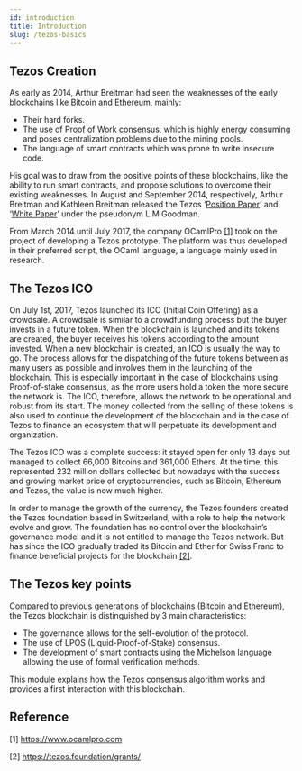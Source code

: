 ```yaml
---
id: introduction
title: Introduction
slug: /tezos-basics
---
```


## Tezos Creation
As early as 2014, Arthur Breitman had seen the weaknesses of the early blockchains like Bitcoin and Ethereum, mainly:
* Their hard forks.
* The use of Proof of Work consensus, which is highly energy consuming and poses centralization problems due to the mining pools.
* The language of smart contracts which was prone to write insecure code.

His goal was to draw from the positive points of these blockchains, like the ability to run smart contracts, and propose solutions to overcome their existing weaknesses.
In August and September 2014, respectively,  Arthur Breitman and  Kathleen Breitman released the Tezos ‘[Position Paper](https://tezos.com/static/position_paper-841a0a56b573afb28da16f6650152fb4.pdf)’ and ‘[White Paper](https://tezos.com/static/white_paper-2dc8c02267a8fb86bd67a108199441bf.pdf)’ under the pseudonym L.M Goodman.

From March 2014 until July 2017, the company OCamlPro [[1]](https://opentezos.com/tezos-basics/introduction#reference) took on the project of developing a Tezos prototype. The platform was thus developed in their preferred script, the OCaml language, a language mainly used in research.

## The Tezos ICO
On July 1st, 2017, Tezos launched its ICO (Initial Coin Offering) as a crowdsale. A crowdsale is similar to a crowdfunding process but the buyer invests in a future token. When the blockchain is launched and its tokens are created, the buyer receives his tokens according to the amount invested. When a new blockchain is created, an ICO is usually the way to go. The process allows for the dispatching of the future tokens between as many users as possible and involves them in the launching of the blockchain. This is especially important in the case of blockchains using Proof-of-stake consensus, as the more users hold a token the more secure the network is. The ICO, therefore, allows the network to be operational and robust from its start. The money collected from the selling of these tokens is also used to continue the development of the blockchain and in the case of Tezos to finance an ecosystem that will perpetuate its development and organization.

The Tezos ICO was a complete success: it stayed open for only 13 days but managed to collect 66,000 Bitcoins and 361,000 Ethers. At the time, this represented 232 million dollars collected but nowadays with the success and growing market price of cryptocurrencies, such as Bitcoin, Ethereum and Tezos, the value is now much higher.

In order to manage the growth of the currency, the Tezos founders created the Tezos foundation based in Switzerland, with a role to help the network evolve and grow. The foundation has no control over the blockchain’s governance model and it is not entitled to manage the Tezos network. But has since the ICO gradually traded its Bitcoin and Ether for Swiss Franc to finance beneficial projects for the blockchain [[2]](https://opentezos.com/tezos-basics/introduction#reference).

## The Tezos key points
Compared to previous generations of blockchains (Bitcoin and Ethereum), the Tezos blockchain is distinguished by 3 main characteristics:

* The governance allows for the self-evolution of the protocol.
* The use of LPOS (Liquid-Proof-of-Stake) consensus.
* The development of smart contracts using the Michelson language allowing the use of formal verification methods.

This module explains how the Tezos consensus algorithm works and provides a first interaction with this blockchain.

## Reference
[1] https://www.ocamlpro.com

[2] https://tezos.foundation/grants/

